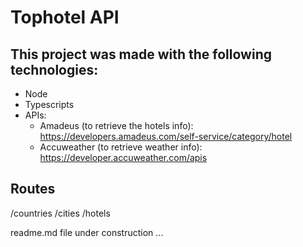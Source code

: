 # Tophotel API

## This project was made with the following technologies:

- Node
- Typescripts
- APIs:
  * Amadeus (to retrieve the hotels info): https://developers.amadeus.com/self-service/category/hotel
  * Accuweather (to retrieve weather info): https://developer.accuweather.com/apis

## Routes

/countries
/cities
/hotels

readme.md file under construction ...
